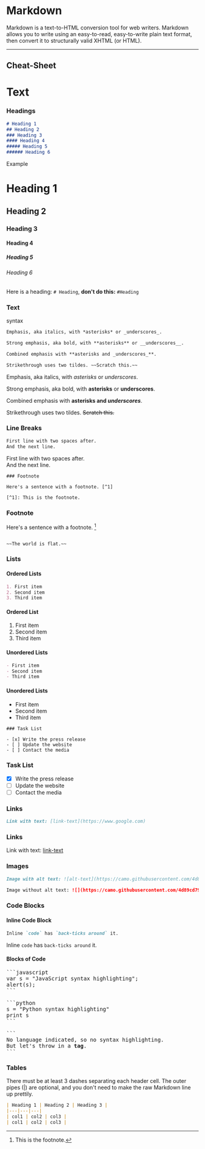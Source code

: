 # Markdown

Markdown is a text-to-HTML conversion tool for web writers. Markdown allows you to write using an easy-to-read, easy-to-write plain text format, then convert it to structurally valid XHTML (or HTML).


---
## Cheat-Sheet

# Text 

### Headings
```markdown
# Heading 1
## Heading 2
### Heading 3
#### Heading 4
##### Heading 5
###### Heading 6
```
Example

# Heading 1
## Heading 2
### Heading 3
#### Heading 4
##### Heading 5
###### Heading 6

Here is a heading: `# Heading`, **don't do this:** `#Heading` 

### Text 
syntax
```markdown
Emphasis, aka italics, with *asterisks* or _underscores_.

Strong emphasis, aka bold, with **asterisks** or __underscores__.

Combined emphasis with **asterisks and _underscores_**.

Strikethrough uses two tildes. ~~Scratch this.~~
```

Emphasis, aka italics, with *asterisks* or _underscores_.

Strong emphasis, aka bold, with **asterisks** or __underscores__.

Combined emphasis with **asterisks and _underscores_**.

Strikethrough uses two tildes. ~~Scratch this.~~


### Line Breaks
```markdown
First line with two spaces after.  
And the next line.
```
First line with two spaces after.  
And the next line.
```
### Footnote

Here's a sentence with a footnote. [^1]

[^1]: This is the footnote.
```
### Footnote

Here's a sentence with a footnote. [^1]

[^1]: This is the footnote.


```### Strikethrough

~~The world is flat.~~
```




### Lists

#### Ordered Lists
```markdown
1. First item
2. Second item
3. Third item
```
#### Ordered List

1. First item
2. Second item
3. Third item

#### Unordered Lists
```markdown
- First item
- Second item
- Third item
```

#### Unordered Lists

- First item
- Second item
- Third item



```
### Task List

- [x] Write the press release
- [ ] Update the website
- [ ] Contact the media
```
### Task List

- [x] Write the press release
- [ ] Update the website
- [ ] Contact the media

### Links
```markdown
Link with text: [link-text](https://www.google.com)
```
### Links

Link with text: [link-text](https://www.google.com)


### Images
```markdown
Image with alt text: ![alt-text](https://camo.githubusercontent.com/4d89cd791580bfb19080f8b0844ba7e1235aa4becc3f43dfd708a769e257d8de/68747470733a2f2f636e642d70726f642d312e73332e75732d776573742d3030342e6261636b626c617a6562322e636f6d2f6e65772d62616e6e6572342d7363616c65642d666f722d6769746875622e6a7067)

Image without alt text: ![](https://camo.githubusercontent.com/4d89cd791580bfb19080f8b0844ba7e1235aa4becc3f43dfd708a769e257d8de/68747470733a2f2f636e642d70726f642d312e73332e75732d776573742d3030342e6261636b626c617a6562322e636f6d2f6e65772d62616e6e6572342d7363616c65642d666f722d6769746875622e6a7067)
```



### Code Blocks

#### Inline Code Block
```markdown
Inline `code` has `back-ticks around` it.
```
Inline `code` has `back-ticks around` it.

#### Blocks of Code
<pre>
```javascript
var s = "JavaScript syntax highlighting";
alert(s);
```
 
```python
s = "Python syntax highlighting"
print s
```
 
```
No language indicated, so no syntax highlighting. 
But let's throw in a <b>tag</b>.
```
</pre>

### Tables

There must be at least 3 dashes separating each header cell.
The outer pipes (|) are optional, and you don't need to make the raw Markdown line up prettily.

```markdown
| Heading 1 | Heading 2 | Heading 3 |
|---|---|---|
| col1 | col2 | col3 |
| col1 | col2 | col3 |
```

